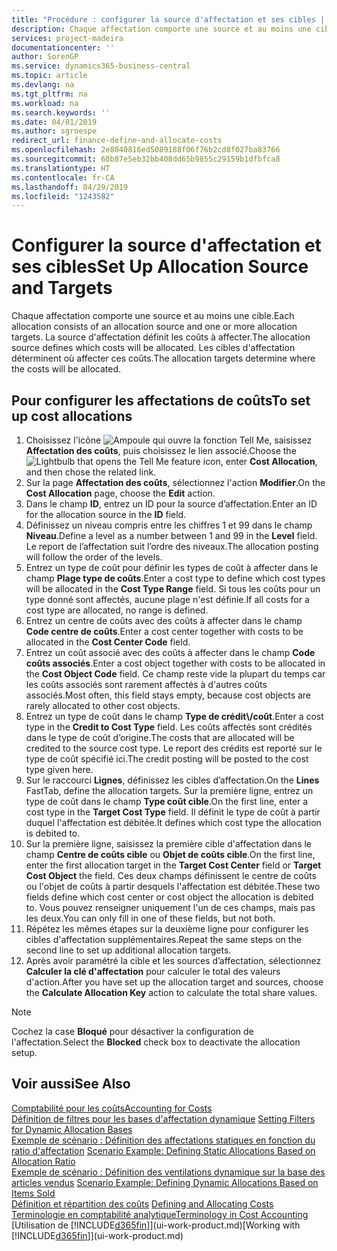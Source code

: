 ```yaml
---
title: "Procédure : configurer la source d'affectation et ses cibles | Microsoft Docs"
description: Chaque affectation comporte une source et au moins une cible. La source d'affectation définit les coûts à affecter. Les cibles d'affectation déterminent où affecter ces coûts.
services: project-madeira
documentationcenter: ''
author: SorenGP
ms.service: dynamics365-business-central
ms.topic: article
ms.devlang: na
ms.tgt_pltfrm: na
ms.workload: na
ms.search.keywords: ''
ms.date: 04/01/2019
ms.author: sgroespe
redirect_url: finance-define-and-allocate-costs
ms.openlocfilehash: 2e8040816ed5089188f06f76b2cd8f027ba83766
ms.sourcegitcommit: 60b87e5eb32bb408dd65b9855c29159b1dfbfca8
ms.translationtype: HT
ms.contentlocale: fr-CA
ms.lasthandoff: 04/29/2019
ms.locfileid: "1243582"
---
```

# <a name="set-up-allocation-source-and-targets"></a><span data-ttu-id="ea842-105">Configurer la source d'affectation et ses cibles</span><span class="sxs-lookup"><span data-stu-id="ea842-105">Set Up Allocation Source and Targets</span></span>
<span data-ttu-id="ea842-106">Chaque affectation comporte une source et au moins une cible.</span><span class="sxs-lookup"><span data-stu-id="ea842-106">Each allocation consists of an allocation source and one or more allocation targets.</span></span> <span data-ttu-id="ea842-107">La source d'affectation définit les coûts à affecter.</span><span class="sxs-lookup"><span data-stu-id="ea842-107">The allocation source defines which costs will be allocated.</span></span> <span data-ttu-id="ea842-108">Les cibles d'affectation déterminent où affecter ces coûts.</span><span class="sxs-lookup"><span data-stu-id="ea842-108">The allocation targets determine where the costs will be allocated.</span></span>  

## <a name="to-set-up-cost-allocations"></a><span data-ttu-id="ea842-109">Pour configurer les affectations de coûts</span><span class="sxs-lookup"><span data-stu-id="ea842-109">To set up cost allocations</span></span>  
1.  <span data-ttu-id="ea842-110">Choisissez l'icône ![Ampoule qui ouvre la fonction Tell Me](media/ui-search/search_small.png "Dites-moi ce que vous voulez faire"), saisissez **Affectation des coûts**, puis choisissez le lien associé.</span><span class="sxs-lookup"><span data-stu-id="ea842-110">Choose the ![Lightbulb that opens the Tell Me feature](media/ui-search/search_small.png "Tell me what you want to do") icon, enter **Cost Allocation**, and then chose the related link.</span></span>  
2.  <span data-ttu-id="ea842-111">Sur la page **Affectation des coûts**, sélectionnez l'action **Modifier**.</span><span class="sxs-lookup"><span data-stu-id="ea842-111">On the **Cost Allocation** page, choose the **Edit** action.</span></span>  
3.  <span data-ttu-id="ea842-112">Dans le champ **ID**, entrez un ID pour la source d’affectation.</span><span class="sxs-lookup"><span data-stu-id="ea842-112">Enter an ID for the allocation source in the **ID** field.</span></span>  
4.  <span data-ttu-id="ea842-113">Définissez un niveau compris entre les chiffres 1 et 99 dans le champ **Niveau**.</span><span class="sxs-lookup"><span data-stu-id="ea842-113">Define a level as a number between 1 and 99 in the **Level** field.</span></span> <span data-ttu-id="ea842-114">Le report de l’affectation suit l’ordre des niveaux.</span><span class="sxs-lookup"><span data-stu-id="ea842-114">The allocation posting will follow the order of the levels.</span></span>  
5.  <span data-ttu-id="ea842-115">Entrez un type de coût pour définir les types de coût à affecter dans le champ **Plage type de coûts**.</span><span class="sxs-lookup"><span data-stu-id="ea842-115">Enter a cost type to define which cost types will be allocated in the **Cost Type Range** field.</span></span> <span data-ttu-id="ea842-116">Si tous les coûts pour un type donné sont affectés, aucune plage n'est définie.</span><span class="sxs-lookup"><span data-stu-id="ea842-116">If all costs for a cost type are allocated, no range is defined.</span></span>  
6.  <span data-ttu-id="ea842-117">Entrez un centre de coûts avec des coûts à affecter dans le champ **Code centre de coûts**.</span><span class="sxs-lookup"><span data-stu-id="ea842-117">Enter a cost center together with costs to be allocated in the **Cost Center Code** field.</span></span>  
7.  <span data-ttu-id="ea842-118">Entrez un coût associé avec des coûts à affecter dans le champ **Code coûts associés**.</span><span class="sxs-lookup"><span data-stu-id="ea842-118">Enter a cost object together with costs to be allocated in the **Cost Object Code** field.</span></span> <span data-ttu-id="ea842-119">Ce champ reste vide la plupart du temps car les coûts associés sont rarement affectés à d'autres coûts associés.</span><span class="sxs-lookup"><span data-stu-id="ea842-119">Most often, this field stays empty, because cost objects are rarely allocated to other cost objects.</span></span>  
8.  <span data-ttu-id="ea842-120">Entrez un type de coût dans le champ **Type de crédit\\\/coût**.</span><span class="sxs-lookup"><span data-stu-id="ea842-120">Enter a cost type in the **Credit to Cost Type** field.</span></span> <span data-ttu-id="ea842-121">Les coûts affectés sont crédités dans le type de coût d’origine.</span><span class="sxs-lookup"><span data-stu-id="ea842-121">The costs that are allocated will be credited to the source cost type.</span></span> <span data-ttu-id="ea842-122">Le report des crédits est reporté sur le type de coût spécifié ici.</span><span class="sxs-lookup"><span data-stu-id="ea842-122">The credit posting will be posted to the cost type given here.</span></span>  
9. <span data-ttu-id="ea842-123">Sur le raccourci **Lignes**, définissez les cibles d’affectation.</span><span class="sxs-lookup"><span data-stu-id="ea842-123">On the **Lines** FastTab, define the allocation targets.</span></span> <span data-ttu-id="ea842-124">Sur la première ligne, entrez un type de coût dans le champ **Type coût cible**.</span><span class="sxs-lookup"><span data-stu-id="ea842-124">On the first line, enter a cost type in the **Target Cost Type** field.</span></span> <span data-ttu-id="ea842-125">Il définit le type de coût à partir duquel l'affectation est débitée.</span><span class="sxs-lookup"><span data-stu-id="ea842-125">It defines which cost type the allocation is debited to.</span></span>  
10. <span data-ttu-id="ea842-126">Sur la première ligne, saisissez la première cible d'affectation dans le champ **Centre de coûts cible** ou **Objet de coûts cible**.</span><span class="sxs-lookup"><span data-stu-id="ea842-126">On the first line, enter the first allocation target in the **Target Cost Center** field or **Target Cost Object** the field.</span></span> <span data-ttu-id="ea842-127">Ces deux champs définissent le centre de coûts ou l'objet de coûts à partir desquels l'affectation est débitée.</span><span class="sxs-lookup"><span data-stu-id="ea842-127">These two fields define which cost center or cost object the allocation is debited to.</span></span> <span data-ttu-id="ea842-128">Vous pouvez renseigner uniquement l'un de ces champs, mais pas les deux.</span><span class="sxs-lookup"><span data-stu-id="ea842-128">You can only fill in one of these fields, but not both.</span></span>  
11. <span data-ttu-id="ea842-129">Répétez les mêmes étapes sur la deuxième ligne pour configurer les cibles d'affectation supplémentaires.</span><span class="sxs-lookup"><span data-stu-id="ea842-129">Repeat the same steps on the second line to set up additional allocation targets.</span></span>  
12. <span data-ttu-id="ea842-130">Après avoir paramétré la cible et les sources d’affectation, sélectionnez **Calculer la clé d'affectation** pour calculer le total des valeurs d'action.</span><span class="sxs-lookup"><span data-stu-id="ea842-130">After you have set up the allocation target and sources, choose the **Calculate Allocation Key** action to calculate the total share values.</span></span>  

> [!NOTE]  
>  <span data-ttu-id="ea842-131">Cochez la case **Bloqué** pour désactiver la configuration de l'affectation.</span><span class="sxs-lookup"><span data-stu-id="ea842-131">Select the **Blocked** check box to deactivate the allocation setup.</span></span>  

## <a name="see-also"></a><span data-ttu-id="ea842-132">Voir aussi</span><span class="sxs-lookup"><span data-stu-id="ea842-132">See Also</span></span>  
[<span data-ttu-id="ea842-133">Comptabilité pour les coûts</span><span class="sxs-lookup"><span data-stu-id="ea842-133">Accounting for Costs</span></span>](finance-manage-cost-accounting.md)  
 <span data-ttu-id="ea842-134">[Définition de filtres pour les bases d'affectation dynamique](finance-setting-filters-for-dynamic-allocation-bases.md) </span><span class="sxs-lookup"><span data-stu-id="ea842-134">[Setting Filters for Dynamic Allocation Bases](finance-setting-filters-for-dynamic-allocation-bases.md) </span></span>  
 <span data-ttu-id="ea842-135">[Exemple de scénario : Définition des affectations statiques en fonction du ratio d'affectation](finance-scenario-example-defining-static-allocations-based-on-allocation-ratio.md) </span><span class="sxs-lookup"><span data-stu-id="ea842-135">[Scenario Example: Defining Static Allocations Based on Allocation Ratio](finance-scenario-example-defining-static-allocations-based-on-allocation-ratio.md) </span></span>  
 <span data-ttu-id="ea842-136">[Exemple de scénario : Définition des ventilations dynamique sur la base des articles vendus](finance-scenario-example-defining-dynamic-allocations-based-on-items-sold.md) </span><span class="sxs-lookup"><span data-stu-id="ea842-136">[Scenario Example: Defining Dynamic Allocations Based on Items Sold](finance-scenario-example-defining-dynamic-allocations-based-on-items-sold.md) </span></span>  
 <span data-ttu-id="ea842-137">[Définition et répartition des coûts](finance-define-and-allocate-costs.md) </span><span class="sxs-lookup"><span data-stu-id="ea842-137">[Defining and Allocating Costs](finance-define-and-allocate-costs.md) </span></span>  
 [<span data-ttu-id="ea842-138">Terminologie en comptabilité analytique</span><span class="sxs-lookup"><span data-stu-id="ea842-138">Terminology in Cost Accounting</span></span>](finance-terminology-in-cost-accounting.md)  
 <span data-ttu-id="ea842-139">[Utilisation de [!INCLUDE[d365fin](includes/d365fin_md.md)]](ui-work-product.md)</span><span class="sxs-lookup"><span data-stu-id="ea842-139">[Working with [!INCLUDE[d365fin](includes/d365fin_md.md)]](ui-work-product.md)</span></span>
